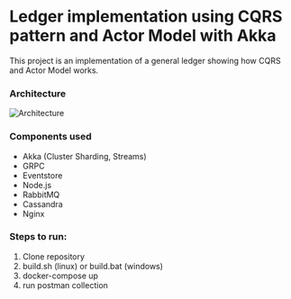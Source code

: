 # Ledger implementation using CQRS pattern and Actor Model with Akka
This project is an implementation of a general ledger showing how CQRS and Actor Model works.

### Architecture
![Architecture](link-to-image)

### Components used
* Akka (Cluster Sharding, Streams)
* GRPC
* Eventstore
* Node.js
* RabbitMQ
* Cassandra
* Nginx

### Steps to run:
1) Clone repository
2) build.sh (linux) or build.bat (windows)
3) docker-compose up
4) run postman collection